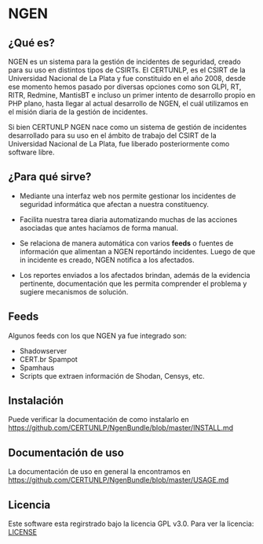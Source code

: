 
# NGEN

## ¿Qué es?

NGEN es un sistema para la gestión de incidentes de seguridad, creado para su uso en distintos tipos
de CSIRTs. 
El CERTUNLP, es el CSIRT de la Universidad Nacional de La Plata y  fue constituido en el año 2008, desde ese momento hemos pasado por diversas opciones como son GLPI, RT, RITR, Redmine, MantisBT e incluso un primer intento de desarrollo propio en PHP plano, hasta llegar al actual desarrollo de NGEN, el cuál utilizamos en el misión diaria de la gestión de incidentes.

Si bien CERTUNLP NGEN nace como un sistema de gestión de incidentes desarrollado para su uso en el ámbito de trabajo del CSIRT de la Universidad Nacional de La Plata, fue liberado posteriormente como software libre.


## ¿Para qué sirve?

* Mediante una interfaz web nos permite gestionar los incidentes de seguridad informática que afectan a nuestra constituency. 

* Facilita nuestra tarea diaria automatizando muchas de las acciones asociadas que antes hacíamos de forma manual.

* Se relaciona de manera automática con varios **feeds** o fuentes de información que alimentan a NGEN reportándo incidentes. Luego de que in incidente es creado, NGEN notifica a los afectados.

* Los reportes enviados a los afectados brindan, además de la evidencia pertinente, documentación que les permita comprender el problema y sugiere mecanismos de solución.


## Feeds

Algunos feeds con los que NGEN ya fue integrado son:
* Shadowserver
* CERT.br Spampot
* Spamhaus
* Scripts que extraen información de Shodan, Censys, etc.

## Instalación

Puede verificar la documentación de como instalarlo en
https://github.com/CERTUNLP/NgenBundle/blob/master/INSTALL.md

## Documentación de uso 

La documentación de uso en general la encontramos en
https://github.com/CERTUNLP/NgenBundle/blob/master/USAGE.md

## Licencia

Este software esta regirstrado bajo la licencia GPL v3.0. Para ver la licencia:
[LICENSE](https://github.com/CERTUNLP/NgenBundle/LICENSE)

